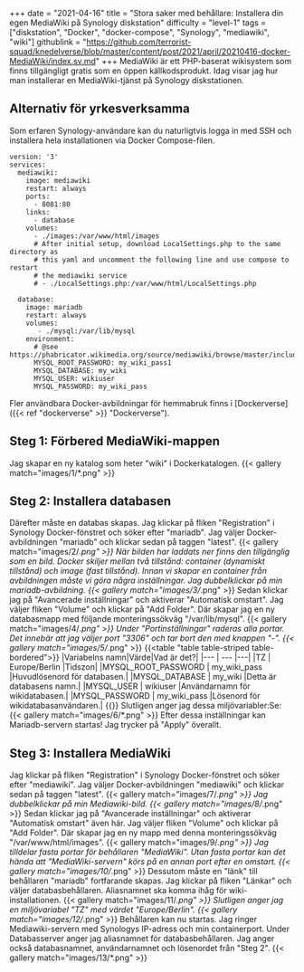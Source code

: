 +++
date = "2021-04-16"
title = "Stora saker med behållare: Installera din egen MediaWiki på Synology diskstation"
difficulty = "level-1"
tags = ["diskstation", "Docker", "docker-compose", "Synology", "mediawiki", "wiki"]
githublink = "https://github.com/terrorist-squad/knedelverse/blob/master/content/post/2021/april/20210416-docker-MediaWiki/index.sv.md"
+++
MediaWiki är ett PHP-baserat wikisystem som finns tillgängligt gratis som en öppen källkodsprodukt. Idag visar jag hur man installerar en MediaWiki-tjänst på Synology diskstationen.
## Alternativ för yrkesverksamma
Som erfaren Synology-användare kan du naturligtvis logga in med SSH och installera hela installationen via Docker Compose-filen.
```
version: '3'
services:
  mediawiki:
    image: mediawiki
    restart: always
    ports:
      - 8081:80
    links:
      - database
    volumes:
      - ./images:/var/www/html/images
      # After initial setup, download LocalSettings.php to the same directory as
      # this yaml and uncomment the following line and use compose to restart
      # the mediawiki service
      # - ./LocalSettings.php:/var/www/html/LocalSettings.php

  database:
    image: mariadb
    restart: always
    volumes:
       - ./mysql:/var/lib/mysql
    environment:
      # @see https://phabricator.wikimedia.org/source/mediawiki/browse/master/includes/DefaultSettings.php
      MYSQL_ROOT_PASSWORD: my_wiki_pass1
      MYSQL_DATABASE: my_wiki
      MYSQL_USER: wikiuser
      MYSQL_PASSWORD: my_wiki_pass

```
Fler användbara Docker-avbildningar för hemmabruk finns i [Dockerverse]({{< ref "dockerverse" >}} "Dockerverse").
## Steg 1: Förbered MediaWiki-mappen
Jag skapar en ny katalog som heter "wiki" i Dockerkatalogen.
{{< gallery match="images/1/*.png" >}}

## Steg 2: Installera databasen
Därefter måste en databas skapas. Jag klickar på fliken "Registration" i Synology Docker-fönstret och söker efter "mariadb". Jag väljer Docker-avbildningen "mariadb" och klickar sedan på taggen "latest".
{{< gallery match="images/2/*.png" >}}
När bilden har laddats ner finns den tillgänglig som en bild. Docker skiljer mellan två tillstånd: container (dynamiskt tillstånd) och image (fast tillstånd). Innan vi skapar en container från avbildningen måste vi göra några inställningar. Jag dubbelklickar på min mariadb-avbildning.
{{< gallery match="images/3/*.png" >}}
Sedan klickar jag på "Avancerade inställningar" och aktiverar "Automatisk omstart". Jag väljer fliken "Volume" och klickar på "Add Folder". Där skapar jag en ny databasmapp med följande monteringssökväg "/var/lib/mysql".
{{< gallery match="images/4/*.png" >}}
Under "Portinställningar" raderas alla portar. Det innebär att jag väljer port "3306" och tar bort den med knappen "-".
{{< gallery match="images/5/*.png" >}}
{{<table "table table-striped table-bordered">}}
|Variabelns namn|Värde|Vad är det?|
|--- | --- |---|
|TZ	| Europe/Berlin	|Tidszon|
|MYSQL_ROOT_PASSWORD	| my_wiki_pass	|Huvudlösenord för databasen.|
|MYSQL_DATABASE |	my_wiki	|Detta är databasens namn.|
|MYSQL_USER	| wikiuser |Användarnamn för wikidatabasen.|
|MYSQL_PASSWORD	| my_wiki_pass |Lösenord för wikidatabasanvändaren.|
{{</table>}}
Slutligen anger jag dessa miljövariabler:Se:
{{< gallery match="images/6/*.png" >}}
Efter dessa inställningar kan Mariadb-servern startas! Jag trycker på "Apply" överallt.
## Steg 3: Installera MediaWiki
Jag klickar på fliken "Registration" i Synology Docker-fönstret och söker efter "mediawiki". Jag väljer Docker-avbildningen "mediawiki" och klickar sedan på taggen "latest".
{{< gallery match="images/7/*.png" >}}
Jag dubbelklickar på min Mediawiki-bild.
{{< gallery match="images/8/*.png" >}}
Sedan klickar jag på "Avancerade inställningar" och aktiverar "Automatisk omstart" även här. Jag väljer fliken "Volume" och klickar på "Add Folder". Där skapar jag en ny mapp med denna monteringssökväg "/var/www/html/images".
{{< gallery match="images/9/*.png" >}}
Jag tilldelar fasta portar för behållaren "MediaWiki". Utan fasta portar kan det hända att "MediaWiki-servern" körs på en annan port efter en omstart.
{{< gallery match="images/10/*.png" >}}
Dessutom måste en "länk" till behållaren "mariadb" fortfarande skapas. Jag klickar på fliken "Länkar" och väljer databasbehållaren. Aliasnamnet ska komma ihåg för wiki-installationen.
{{< gallery match="images/11/*.png" >}}
Slutligen anger jag en miljövariabel "TZ" med värdet "Europe/Berlin".
{{< gallery match="images/12/*.png" >}}
Behållaren kan nu startas. Jag ringer Mediawiki-servern med Synologys IP-adress och min containerport. Under Databasserver anger jag aliasnamnet för databasbehållaren. Jag anger också databasnamnet, användarnamnet och lösenordet från "Steg 2".
{{< gallery match="images/13/*.png" >}}